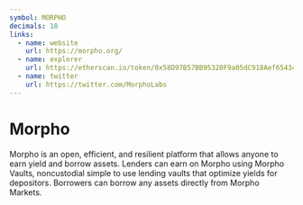 ```yaml
---
symbol: MORPHO
decimals: 18
links:
  - name: website
    url: https://morpho.org/
  - name: explorer
    url: https://etherscan.io/token/0x58D97B57BB95320F9a05dC918Aef65434969c2B2
  - name: twitter
    url: https://twitter.com/MorphoLabs
---
```


# Morpho

Morpho is an open, efficient, and resilient platform that allows anyone to earn yield and borrow assets. Lenders can earn on Morpho using Morpho Vaults, noncustodial simple to use lending vaults that optimize yields for depositors. Borrowers can borrow any assets directly from Morpho Markets.
